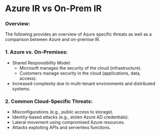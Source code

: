 # Azure IR vs On-Prem IR

### Overview:

The following provides an overview of Azure specific threats as well as a comparison between Azure and on-premise IR.

### **1. Azure vs. On-Premises**:

* Shared Responsibility Model:
  * Microsoft manages the security of the cloud (infrastructure).
  * Customers manage security in the cloud (applications, data, access).
* Increased complexity due to multi-tenant environments and distributed systems.

### **2. Common Cloud-Specific Threats**:

* Misconfigurations (e.g., public access to storage).
* Identity-based attacks (e.g., stolen Azure AD credentials).
* Lateral movement using compromised Azure resources.
* Attacks exploiting APIs and serverless functions.
